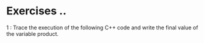 # Exercises ..

1 : Trace the execution of the following C++ code and write the final value of the variable product.